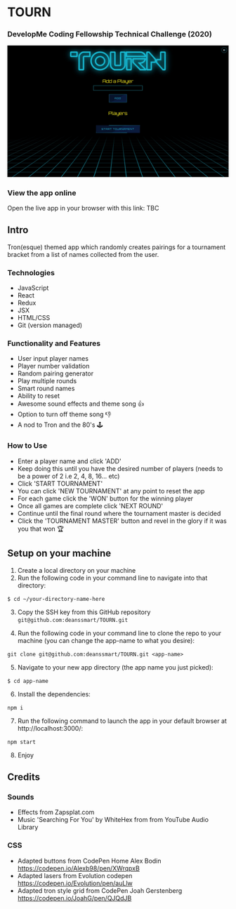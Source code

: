 # TOURN

### DevelopMe Coding Fellowship Technical Challenge (2020)

![app preview](./public/assets/images/TOURN-Preview.JPG)

### View the app online 

Open the live app in your browser with this link: TBC

## Intro

Tron(esque) themed app which randomly creates pairings for a tournament bracket from a list of names collected from the user. 

### Technologies

- JavaScript
- React
- Redux
- JSX
- HTML/CSS
- Git (version managed)

### Functionality and Features

- User input player names
- Player number validation
- Random pairing generator
- Play multiple rounds
- Smart round names
- Ability to reset
- Awesome sound effects and theme song 👍
- Option to turn off theme song 👎
- A nod to Tron and the 80's 🕹️

### How to Use

- Enter a player name and click 'ADD'
- Keep doing this until you have the desired number of players (needs to be a power of 2 i.e 2, 4, 8, 16... etc)
- Click 'START TOURNAMENT'
- You can click 'NEW TOURNAMENT' at any point to reset the app
- For each game click the 'WON' button for the winning player
- Once all games are complete click 'NEXT ROUND'
- Continue until the final round where the tournament master is decided
- Click the 'TOURNAMENT MASTER' button and revel in the glory if it was you that won 🏆

## Setup on your machine

1. Create a local directory on your machine 
2. Run the following code in your command line to navigate into that directory:   

```shell 
$ cd ~/your-directory-name-here
```
3. Copy the SSH key from this GitHub repository `git@github.com:deanssmart/TOURN.git`

4. Run the following code in your command line to clone the repo to your machine (you can change the app-name to what you desire):  

```shell 
git clone git@github.com:deanssmart/TOURN.git <app-name>
```
5. Navigate to your new app directory (the app name you just picked):

```shell 
$ cd app-name
```
6. Install the dependencies:

```shell 
npm i
```
7. Run the following command to launch the app in your default browser at http://localhost:3000/:

```shell 
npm start
```
8. Enjoy

## Credits

### Sounds

- Effects from Zapsplat.com
- Music 'Searching For You' by WhiteHex from from YouTube Audio Library

### CSS 
- Adapted buttons from CodePen Home Alex Bodin https://codepen.io/Alexb98/pen/XWrqpxB 
- Adapted lasers from Evolution codepen https://codepen.io/Evolution/pen/auLlw
- Adapted tron style grid from CodePen Joah Gerstenberg https://codepen.io/JoahG/pen/QJQdJB